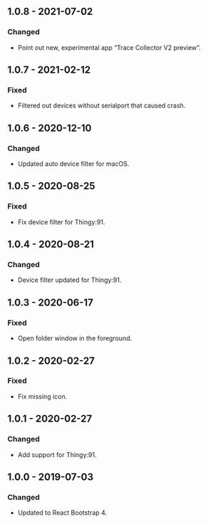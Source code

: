 ## 1.0.8 - 2021-07-02
### Changed
- Point out new, experimental app “Trace Collector V2 preview”.

## 1.0.7 - 2021-02-12
### Fixed
- Filtered out devices without serialport that caused crash.

## 1.0.6 - 2020-12-10
### Changed
- Updated auto device filter for macOS.

## 1.0.5 - 2020-08-25
### Fixed
- Fix device filter for Thingy:91.

## 1.0.4 - 2020-08-21
### Changed
- Device filter updated for Thingy:91.

## 1.0.3 - 2020-06-17
### Fixed
- Open folder window in the foreground.

## 1.0.2 - 2020-02-27
### Fixed
- Fix missing icon.

## 1.0.1 - 2020-02-27
### Changed
- Add support for Thingy:91.

## 1.0.0 - 2019-07-03
### Changed
- Updated to React Bootstrap 4.
